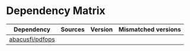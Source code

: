 # Dependency Matrix

Dependency | Sources | Version | Mismatched versions
---------- | ------- | ------- | -------------------
[abacusfi/pdfops](https://github.com/abacusfi/pdfops.git) |  | []() | 
